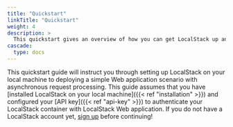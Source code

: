 ```yaml
---
title: "Quickstart"
linkTitle: "Quickstart"
weight: 4
description: >
  This quickstart gives an overview of how you can get LocalStack up and running on your local machine with a simple AWS application to understand local cloud development with LocalStack!
cascade:
  type: docs
---
```


This quickstart guide will instruct you through setting up LocalStack on your local machine to deploying a simple Web application scenario with asynchronous request processing. This guide assumes that you have [installed LocalStack on your local machine]({{< ref "installation" >}}) and configured your [API key]({{< ref "api-key" >}}) to authenticate your LocalStack container with LocalStack Web application. If you do not have a LocalStack account yet, [sign up](https://app.localstack.cloud) before continuing!
